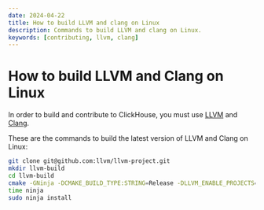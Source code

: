 ```yaml
---
date: 2024-04-22
title: How to build LLVM and clang on Linux
description: Commands to build LLVM and clang on Linux.
keywords: [contributing, llvm, clang]
---
```


# How to build LLVM and Clang on Linux

In order to build and contribute to ClickHouse, you must use [LLVM](https://llvm.org/) and [Clang](https://clang.llvm.org/).

<!-- truncate -->

These are the commands to build the latest version of LLVM and Clang on Linux:

```bash
git clone git@github.com:llvm/llvm-project.git
mkdir llvm-build
cd llvm-build
cmake -GNinja -DCMAKE_BUILD_TYPE:STRING=Release -DLLVM_ENABLE_PROJECTS=all -DLLVM_TARGETS_TO_BUILD=all ../llvm-project/llvm
time ninja
sudo ninja install
```
